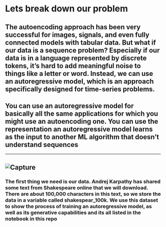 # Lets break down our problem

## The autoencoding approach has been very successful for images, signals, and even fully connected models with tabular data. But what if our data is a sequence problem? Especially if our data is in a language represented by discrete tokens, it’s hard to add meaningful noise to things like a letter or word. Instead, we can use an autoregressive model, which is an approach specifically designed for time-series problems.

## You can use an autoregressive model for basically all the same applications for which you might use an autoencoding one. You can use the representation an autoregressive model learns as the input to another ML algorithm that doesn’t understand sequences

-----
![Capture](https://github.com/Amr-Abdellatif/Autoregressive-Models-for-Time-Series---Sequence-modelling/assets/92921252/be6a1fba-7359-43f0-bec2-d50d31372308)
----
### The first thing we need is our data. Andrej Karpathy has shared some text from Shakespeare online that we will download. There are about 100,000 characters in this text, so we store the data in a variable called shakespear_100k. We use this dataset to show the process of training an autoregressive model, as well as its generative capabilities and its all listed in the notebook in this repo
